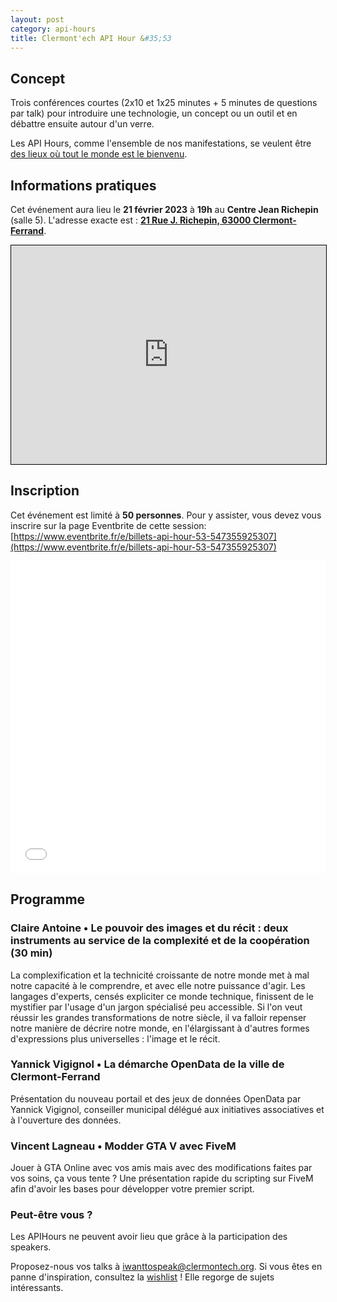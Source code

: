 ```yaml
---
layout: post
category: api-hours
title: Clermont'ech API Hour &#35;53
---
```


## Concept

Trois conférences courtes (2x10 et 1x25 minutes + 5 minutes de questions par talk)
pour introduire une technologie, un concept ou un outil et en débattre ensuite
autour d'un verre.

Les API Hours, comme l'ensemble de nos manifestations, se veulent être [des
lieux où tout le monde est le bienvenu](/code-of-conduct.html).


## Informations pratiques

Cet événement aura lieu le **21 février 2023** à **19h** au **Centre Jean Richepin** (salle 5). L'adresse
exacte est : [**21 Rue J. Richepin, 63000 Clermont-Ferrand**](https://www.openstreetmap.org/#map=19/45.78186/3.08506).
<iframe width="100%" height="350" frameborder="0" scrolling="no" marginheight="0" marginwidth="0" src="https://www.openstreetmap.org/export/embed.html?bbox=3.0836096405982976%2C45.780990896595334%2C3.0871394276618958%2C45.78265381775845&amp;layer=mapnik&amp;marker=45.78182142810052%2C3.0853745341300964" style="border: 1px solid black"></iframe>
<br/>

## Inscription

Cet événement est limité à **50 personnes**.  Pour y assister, vous devez vous
inscrire sur la page Eventbrite de cette session: [https://www.eventbrite.fr/e/billets-api-hour-53-547355925307](https://www.eventbrite.fr/e/billets-api-hour-53-547355925307)

<iframe src="//eventbrite.fr/tickets-external?eid=547355925307&ref=etckt" frameborder="0" height="500" width="100%" vspace="0" hspace="0" marginheight="5" marginwidth="5" scrolling="auto" allowtransparency="true"></iframe>

<br/>

## Programme

### Claire Antoine • Le pouvoir des images et du récit : deux instruments au service de la complexité et de la coopération (30 min)

La complexification et la technicité croissante de notre monde met à mal notre
capacité à le comprendre, et avec elle notre puissance d'agir. Les langages
d'experts, censés expliciter ce monde technique, finissent de le mystifier par
l'usage d'un jargon spécialisé peu accessible. Si l'on veut réussir les grandes
transformations de notre siècle, il va falloir repenser notre manière de
décrire notre monde, en l'élargissant à d'autres formes d'expressions plus
universelles : l'image et le récit.

### Yannick Vigignol • La démarche OpenData de la ville de Clermont-Ferrand

Présentation du nouveau portail et des jeux de données OpenData par Yannick
Vigignol, conseiller municipal délégué aux initiatives associatives et à
l'ouverture des données.


### Vincent Lagneau • Modder GTA V avec FiveM

Jouer à GTA Online avec vos amis mais avec des modifications faites par vos
soins, ça vous tente ? Une présentation rapide du scripting sur FiveM afin
d'avoir les bases pour développer votre premier script.


### Peut-être vous ?

Les APIHours ne peuvent avoir lieu que grâce à la participation des speakers.

Proposez-nous vos talks à [iwanttospeak@clermontech.org](mailto:iwanttospeak@clermontech.org). Si vous êtes en panne d'inspiration, consultez la [wishlist](/api-hours/wishlist.html) ! Elle regorge de sujets intéressants.

